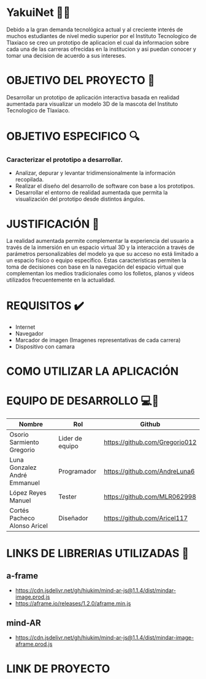 # YakuiNet 📱🦝
Debido a la gran demanda tecnológica actual y al creciente interés de muchos estudiantes de nivel medio superior por el Instituto Tecnologico de Tlaxiaco se creo un prototipo de aplicacion el cual da informacion sobre cada una de las carreras ofrecidas en la institucion y asi puedan conocer y tomar una decision de acuerdo a sus intereses.

# OBJETIVO DEL PROYECTO 🏁
Desarrollar un prototipo de aplicación interactiva basada en realidad aumentada para visualizar un modelo 3D de la mascota del Instituto Tecnologico de Tlaxiaco.

# OBJETIVO ESPECIFICO 🔍
### Caracterizar el prototipo a desarrollar.
- Analizar, depurar y levantar tridimensionalmente la información recopilada.
- Realizar el diseño del desarrollo de software con base a los prototipos.
- Desarrollar el entorno de realidad aumentada que permita la visualización del prototipo desde distintos ángulos.

# JUSTIFICACIÓN 📝
La realidad aumentada permite complementar la experiencia del usuario a través de la inmersión en un espacio virtual 3D y la interacción a través de parámetros personalizables del modelo ya que su acceso no está limitado a un espacio físico o equipo específico. Estas características permiten la toma de decisiones con base en la navegación del espacio virtual que complementan los medios tradicionales como los folletos, planos y videos utilizados frecuentemente en la actualidad.

# REQUISITOS ✔️
- Internet
- Navegador
- Marcador de imagen (Imagenes representativas de cada carrera)
- Dispositivo con camara

# COMO UTILIZAR LA APLICACIÓN


# EQUIPO DE DESARROLLO 💻👦
| Nombre  | Rol | Github |
| ------------- | ------------- | ------------- |
| Osorio Sarmiento Gregorio  | Lider de equipo  | https://github.com/Gregorio012  |
| Luna Gonzalez André Emmanuel  | Programador  | https://github.com/AndreLuna6 |
| López Reyes Manuel | Tester | https://github.com/MLR062998 |
| Cortés Pacheco Alonso Aricel | Diseñador | https://github.com/Aricel117 |


# LINKS DE LIBRERIAS UTILIZADAS 🔗
## a-frame
- https://cdn.jsdelivr.net/gh/hiukim/mind-ar-js@1.1.4/dist/mindar-image.prod.js
- https://aframe.io/releases/1.2.0/aframe.min.js
## mind-AR
- https://cdn.jsdelivr.net/gh/hiukim/mind-ar-js@1.1.4/dist/mindar-image-aframe.prod.js

# LINK DE PROYECTO
